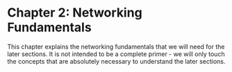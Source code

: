 # Chapter 2: Networking Fundamentals

This chapter explains the networking fundamentals that we will need for the later sections.
It is not intended to be a complete primer - we will only touch the concepts that are absolutely necessary to understand the later sections.
